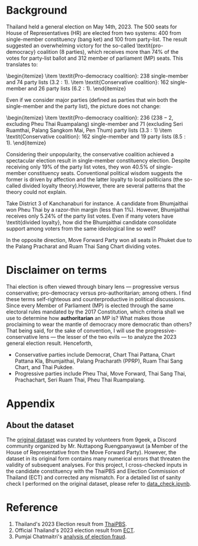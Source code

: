 # Background

Thailand held a general election on May $14$th, $2023$. The $500$ seats for House of Representatives (HR) are elected from two systems: $400$ from single-member constituency (bang ket) and $100$ from party-list. The result suggested an overwhelming victory for the so-called \textit{pro-democracy} coalition ($8$ parties), which receives more than $74\%$ of the votes for party-list ballot and $312$ member of parliament (MP) seats. This translates to:

\begin{itemize}
    \item \textit{Pro-democracy coalition}: $238$ single-member and $74$ party lists ($3.2:1$).
    \item \textit{Conservative coalition}: $162$ single-member and $26$ party lists ($6.2:1$). 
\end{itemize}

Even if we consider major parties (defined as parties that win both the single-member and the party list), the picture does not change: 

\begin{itemize}
    \item \textit{Pro-democracy coalition}:  $236$ ($238-2$, excluding Pheu Thai Ruampalang) single-member and $71$ (excluding Seri Ruamthai, Palang Sangkom Mai, Pen Thum) party lists ($3.3:1)$
    \item \textit{Conservative coalition}: $162$ single-member and $19$ party lists ($8.5:1$). 
\end{itemize}

Considering their unpopularity, the conservative coalition achieved a spectacular election result in single-member constituency election. Despite receiving only $19\%$ of the party list votes, they won $40.5\%$ of single-member constituency seats. Conventional political wisdom suggests the former is driven by affection and the latter loyalty to local politicians (the so-called divided loyalty theory).However, there are several patterns that the theory could not explain. 

Take District $3$ of Kanchanaburi for instance. A candidate from Bhumjaithai won Pheu Thai by a razor-thin margin (less than $1\%$). However, Bhumjaithai receives only $5.24\%$ of the party list votes. Even if many voters have \textit{divided loyalty}, how did the Bhumjaithai candidate consolidate support among voters from the same ideological line so well?

In the opposite direction, Move Forward Party won all seats in Phuket due to the Palang Pracharat and Ruam Thai Sang Chart dividing votes. 


# Disclaimer on terms

Thai election is often viewed through binary lens — progressive versus conservative; pro-democracy versus pro-authoritarian; among others. I find these terms self-righteous and counterproductive in political discussions. Since every Member of Parliament (MP) is elected through the same electoral rules mandated by the 2017 Constitution, which criteria shall we use to determine how **authoritarian** an MP is? What makes those proclaiming to wear the mantle of democracy more democratic than others? That being said, for the sake of convention, I will use the progressive-conservative lens — the lesser of the two evils — to analyze the 2023 general election result. Henceforth, 
- Conservative parties include Democrat, Chart Thai Pattana, Chart Pattana Kla, Bhumjaithai, Palang Pracharath (PPRP), Ruam Thai Sang Chart, and Thai Pukdee.
- Progressive parties include Pheu Thai, Move Forward, Thai Sang Thai, Prachachart, Seri Ruam Thai, Pheu Thai Ruampalang.

# 
# Appendix
## About the dataset

The [original dataset](https://docs.google.com/spreadsheets/d/1SmD4-xZQLOka6_0u4NG7_nTxHRjoFr0YprUiU8PbaxU/edit?usp=sharing) was curated by volunteers from 9geek, a Discord community organized by Mr. Nuttapong Ruengpanyawut (a Member of the House of Representative from the Move Forward Party). However, the dataset in its original form contains many numerical errors that threaten the validity of subsequent analyses. For this project, I cross-checked inputs in the candidate constituency with the ThaiPBS and Election Commission of Thailand (ECT) and corrected any mismatch. For a detailed list of sanity check I performed on the original dataset, please refer to [data_check.ipynb](https://github.com/peemlerd/thai-election66/data_check.ipynb).

# Reference
1. Thailand's 2023 Election result from [ThaiPBS](https://election66.thaipbs.or.th/result).
2. Official Thailand's 2023 election result from [ECT](https://official.ectreport.com/overview).
3. Pumjai Chatmaitri's [analysis of election fraud](https://smiley159.github.io/Unveiling-Electoral-Deception/?fbclid=IwAR1vIpo-T-hMOfgXGwH_BniEq0FUHQc_MaCehqZoP-zeb3byc_5CgQ-HDrE).